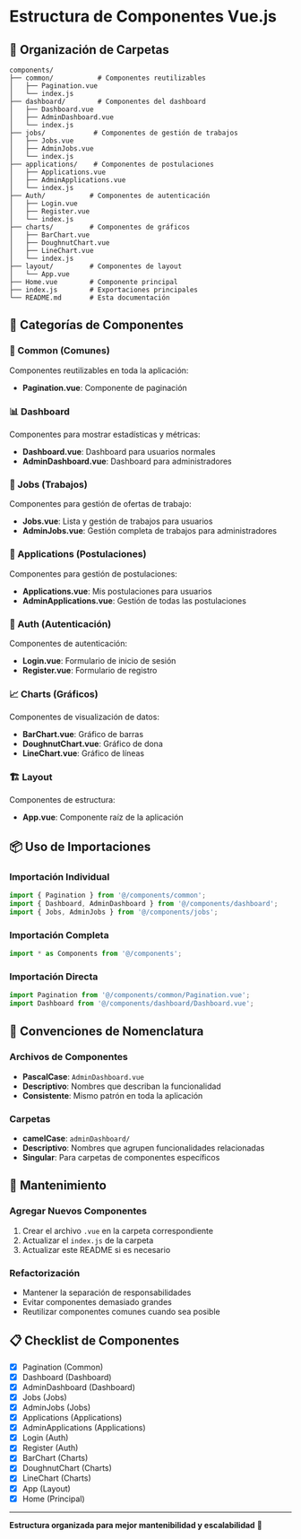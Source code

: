 # Estructura de Componentes Vue.js

## 📁 Organización de Carpetas

```
components/
├── common/           # Componentes reutilizables
│   ├── Pagination.vue
│   └── index.js
├── dashboard/        # Componentes del dashboard
│   ├── Dashboard.vue
│   ├── AdminDashboard.vue
│   └── index.js
├── jobs/            # Componentes de gestión de trabajos
│   ├── Jobs.vue
│   ├── AdminJobs.vue
│   └── index.js
├── applications/    # Componentes de postulaciones
│   ├── Applications.vue
│   ├── AdminApplications.vue
│   └── index.js
├── Auth/           # Componentes de autenticación
│   ├── Login.vue
│   ├── Register.vue
│   └── index.js
├── charts/         # Componentes de gráficos
│   ├── BarChart.vue
│   ├── DoughnutChart.vue
│   ├── LineChart.vue
│   └── index.js
├── layout/         # Componentes de layout
│   └── App.vue
├── Home.vue        # Componente principal
├── index.js        # Exportaciones principales
└── README.md       # Esta documentación
```

## 🎯 Categorías de Componentes

### 🔧 Common (Comunes)
Componentes reutilizables en toda la aplicación:
- **Pagination.vue**: Componente de paginación

### 📊 Dashboard
Componentes para mostrar estadísticas y métricas:
- **Dashboard.vue**: Dashboard para usuarios normales
- **AdminDashboard.vue**: Dashboard para administradores

### 💼 Jobs (Trabajos)
Componentes para gestión de ofertas de trabajo:
- **Jobs.vue**: Lista y gestión de trabajos para usuarios
- **AdminJobs.vue**: Gestión completa de trabajos para administradores

### 📝 Applications (Postulaciones)
Componentes para gestión de postulaciones:
- **Applications.vue**: Mis postulaciones para usuarios
- **AdminApplications.vue**: Gestión de todas las postulaciones

### 🔐 Auth (Autenticación)
Componentes de autenticación:
- **Login.vue**: Formulario de inicio de sesión
- **Register.vue**: Formulario de registro

### 📈 Charts (Gráficos)
Componentes de visualización de datos:
- **BarChart.vue**: Gráfico de barras
- **DoughnutChart.vue**: Gráfico de dona
- **LineChart.vue**: Gráfico de líneas

### 🏗️ Layout
Componentes de estructura:
- **App.vue**: Componente raíz de la aplicación

## 📦 Uso de Importaciones

### Importación Individual
```javascript
import { Pagination } from '@/components/common';
import { Dashboard, AdminDashboard } from '@/components/dashboard';
import { Jobs, AdminJobs } from '@/components/jobs';
```

### Importación Completa
```javascript
import * as Components from '@/components';
```

### Importación Directa
```javascript
import Pagination from '@/components/common/Pagination.vue';
import Dashboard from '@/components/dashboard/Dashboard.vue';
```

## 🎨 Convenciones de Nomenclatura

### Archivos de Componentes
- **PascalCase**: `AdminDashboard.vue`
- **Descriptivo**: Nombres que describan la funcionalidad
- **Consistente**: Mismo patrón en toda la aplicación

### Carpetas
- **camelCase**: `adminDashboard/`
- **Descriptivo**: Nombres que agrupen funcionalidades relacionadas
- **Singular**: Para carpetas de componentes específicos

## 🔄 Mantenimiento

### Agregar Nuevos Componentes
1. Crear el archivo `.vue` en la carpeta correspondiente
2. Actualizar el `index.js` de la carpeta
3. Actualizar este README si es necesario

### Refactorización
- Mantener la separación de responsabilidades
- Evitar componentes demasiado grandes
- Reutilizar componentes comunes cuando sea posible

## 📋 Checklist de Componentes

- [x] Pagination (Common)
- [x] Dashboard (Dashboard)
- [x] AdminDashboard (Dashboard)
- [x] Jobs (Jobs)
- [x] AdminJobs (Jobs)
- [x] Applications (Applications)
- [x] AdminApplications (Applications)
- [x] Login (Auth)
- [x] Register (Auth)
- [x] BarChart (Charts)
- [x] DoughnutChart (Charts)
- [x] LineChart (Charts)
- [x] App (Layout)
- [x] Home (Principal)

---

**Estructura organizada para mejor mantenibilidad y escalabilidad** 🚀 